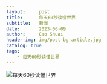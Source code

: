 ```yaml
---
layout:     post
title:      每天60秒读懂世界
subtitle:   新闻
date:       2023-06-09
author:     Cao Shuai
header-img: img/post-bg-article.jpg
catalog: true
tags:
    - 每天60秒读懂世界
---
```


![每天60秒读懂世界](http://bjb.yunwj.top/php/tp/60.jpg)